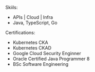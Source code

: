 Skiils:
* APIs | Cloud | Infra
* Java, TypeScript, Go

Certifications:
* Kubernetes CKA
* Kubernetes CKAD
* Google Cloud Security Enginner
* Oracle Certified Java Programmer 8
* BSc Software Engineering
